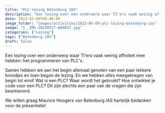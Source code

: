 ```yaml
---
title: "PLC-lezing Batenburg IAS"
description: "Een lezing over een onderwerp waar TI'ers vaak weinig affiniteit mee hebben: het programmeren van PLC's."
date: 2023-05-09T00:00:00
image_folder: "images/activities/2023-05-09-plc-lezing-batenburg-ias"
image: "1__IMG-20230517-WA0037.jpg"
categories: ["Lezing"]
tags: ["Batenburg IAS"]
draft: false
---
```


Een lezing over een onderwerp waar TI'ers vaak weinig affiniteit mee hebben: het programmeren van PLC's.

Samen hebben we aan het begin allemaal genoten van een paar lekkere broodjes en toen begon de lezing. En we hebben alles meegekregen van begin tot eind! Wat is een PLC? Waar wordt het gebruikt? Hoe ontwikkel je code voor een PLC? Dit zijn slechts een paar van de vragen die zijn beantwoord.

We willen graag Maurice Hoogers van Batenburg IAS hartelijk bedanken voor de presentatie!